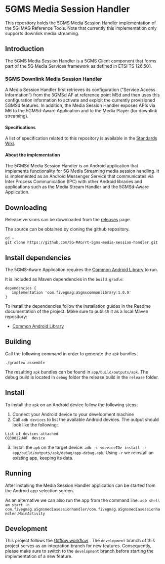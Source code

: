 # 5GMS Media Session Handler 

This repository holds the 5GMS Media Session Handler implementation of the 5G-MAG Reference Tools.
Note that currently this implementation only supports downlink media streaming.

## Introduction

The 5GMS Media Session Handler is a 5GMS Client component that forms part of the 5G Media Services framework as defined in
ETSI TS 126.501.

### 5GMS Downlink Media Session Handler
A Media Session Handler first retrieves its configuration (“Service Access Information”) from the 5GMSd AF at reference point M5d and then uses this configuration information to activate and exploit the currently provisioned 5GMSd features. In addition, the Media Session Handler exposes APIs via M6 to the 5GMSd-Aware Application and to the
Media Player (for downlink streaming). 

#### Specifications

A list of specification related to this repository is available in the [Standards Wiki](https://github.com/5G-MAG/Standards/wiki/5G-Downlink-Media-Streaming-Architecture-(5GMSd):-Relevant-Specifications).

#### About the implementation

The 5GMSd Media Session Handler is an Android application that implements functionality for 5G Media
Streaming media session handling. It is implemented as an Android Messenger Service that
communicates via Inter Process Communication (IPC) with other Android libraries and applications
such as the Media Stream Handler and the 5GMSd-Aware Application.

## Downloading

Release versions can be downloaded from
the [releases](https://github.com/5G-MAG/rt-5gms-media-session-handler/releases) page.

The source can be obtained by cloning the github repository.

```
cd ~
git clone https://github.com/5G-MAG/rt-5gms-media-session-handler.git
```

## Install dependencies
The 5GMS-Aware Application requires the [Common Android Library](https://github.com/5G-MAG/rt-5gms-common-android-library) to run.

It is included as Maven dependencies in the `build.gradle`:

````
dependencies {
   implementation 'com.fivegmag:a5gmscommonlibrary:1.0.0'
}
````

To install the dependencies follow the  installation guides in the Readme documentation of the project. Make sure to publish it as a local Maven repository:

* [Common Android Library](https://github.com/5G-MAG/rt-5gms-common-android-library#publish-to-local-maven-repository)

## Building

Call the following command in order to generate the `apk` bundles.

````
./gradlew assemble
````

The resulting `apk` bundles can be found in `app/build/outputs/apk`. The debug build is located
in `debug` folder the release build in the `release` folder.

## Install

To install the `apk` on an Android device follow the following steps:

1. Connect your Android device to your development machine
2. Call `adb devices` to list the available Android devices. The output should look like the
   following:

````
List of devices attached
CQ30022U4R	device
````

3. Install the `apk` on the target
   device: `adb -s <deviceID> install -r app/build/outputs/apk/debug/app-debug.apk`. Using `-r`
   we reinstall an existing app, keeping its data.

## Running

After installing the Media Session Handler application can be started from the Android app selection
screen.

As an alternative we can also run the app from the command
line: `adb shell am start -n com.fivegmag.a5gmsmediasessionhandler/com.fivegmag.a5gmsmediasessionhandler.MainActivity `

## Development

This project follows
the [Gitflow workflow](https://www.atlassian.com/git/tutorials/comparing-workflows/gitflow-workflow)
. The `development`
branch of this project serves as an integration branch for new features. Consequently, please make
sure to switch to the `development`
branch before starting the implementation of a new feature. 
